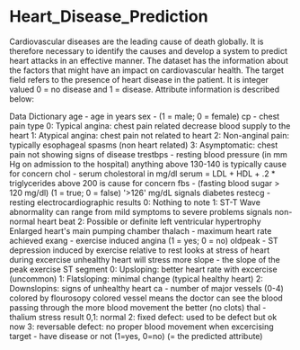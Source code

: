 # Heart_Disease_Prediction

Cardiovascular diseases are the leading cause of death globally. It is therefore necessary to identify the causes and develop a system to predict heart attacks in an effective manner. The dataset has the information about the factors that might have an impact on cardiovascular health. The target field refers to the presence of heart disease in the patient. It is integer valued 0 = no disease and 1 = disease. Attribute information is described below:

Data Dictionary
age - age in years
sex - (1 = male; 0 = female)
cp - chest pain type
0: Typical angina: chest pain related decrease blood supply to the heart
1: Atypical angina: chest pain not related to heart
2: Non-anginal pain: typically esophageal spasms (non heart related)
3: Asymptomatic: chest pain not showing signs of disease
trestbps - resting blood pressure (in mm Hg on admission to the hospital) anything above 130-140 is typically cause for concern
chol - serum cholestoral in mg/dl
serum = LDL + HDL + .2 * triglycerides
above 200 is cause for concern
fbs - (fasting blood sugar > 120 mg/dl) (1 = true; 0 = false)
'>126' mg/dL signals diabetes
restecg - resting electrocardiographic results
0: Nothing to note
1: ST-T Wave abnormality
can range from mild symptoms to severe problems
signals non-normal heart beat
2: Possible or definite left ventricular hypertrophy
Enlarged heart's main pumping chamber
thalach - maximum heart rate achieved
exang - exercise induced angina (1 = yes; 0 = no)
oldpeak - ST depression induced by exercise relative to rest looks at stress of heart during excercise unhealthy heart will stress more
slope - the slope of the peak exercise ST segment
0: Upsloping: better heart rate with excercise (uncommon)
1: Flatsloping: minimal change (typical healthy heart)
2: Downslopins: signs of unhealthy heart
ca - number of major vessels (0-4) colored by flourosopy
colored vessel means the doctor can see the blood passing through
the more blood movement the better (no clots)
thal - thalium stress result
0,1: normal
2: fixed defect: used to be defect but ok now
3: reversable defect: no proper blood movement when excercising
target - have disease or not (1=yes, 0=no) (= the predicted attribute)
